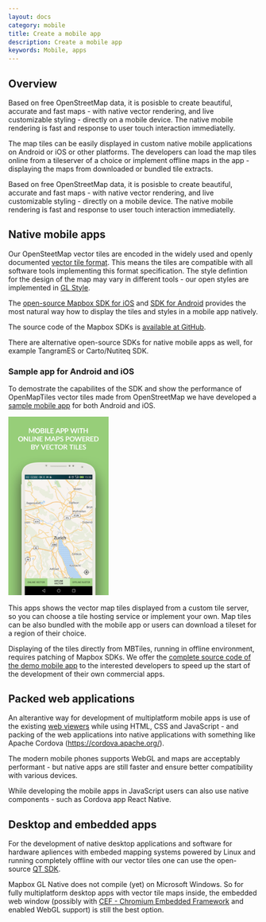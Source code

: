 ```yaml
---
layout: docs
category: mobile
title: Create a mobile app
description: Create a mobile app
keywords: Mobile, apps
---
```


## Overview

Based on free OpenStreetMap data, it is posisble to create beautiful, accurate and fast maps - with native vector rendering, and live customizable styling - directly on a mobile device. The native mobile rendering is fast and response to user touch interaction immediatelly.

The map tiles can be easily displayed in custom native mobile applications on Android or iOS or other platforms. The developers can load the map tiles online from a tileserver of a choice or implement offline maps in the app - displaying the maps from downloaded or bundled tile extracts.

Based on free OpenStreetMap data, it is posisble to create beautiful, accurate and fast maps - with native vector rendering, and live customizable styling - directly on a mobile device. The native mobile rendering is fast and response to user touch interaction immediatelly.

## Native mobile apps

Our OpenSteetMap vector tiles are encoded in the widely used and openly documented [vector tile format](https://github.com/mapbox/vector-tile-spec). This means the tiles are compatible with all software tools implementing this format specification. The style defintion for the design of the map may vary in different tools - our open styles are implemented in [GL Style](https://www.mapbox.com/mapbox-gl-js/style-spec/).

The [open-source Mapbox SDK for iOS](https://www.mapbox.com/ios-sdk/) and [SDK for Android](https://www.mapbox.com/android-sdk/) provides the most natural way how to display the tiles and styles in a mobile app natively.

The source code of the Mapbox SDKs is [available at GitHub](https://github.com/mapbox/mapbox-gl-native).

There are alternative open-source SDKs for native mobile apps as well, for example TangramES or Carto/Nutiteq SDK.

### Sample app for Android and iOS

To demostrate the capabilites of the SDK and show the performance of OpenMapTiles vector tiles made from OpenStreetMap we have developed a [sample mobile app](/mobile) for both Android and iOS.

[<img src='/img/mobile/banner_1.png' style="width:40%;"/>](/mobile)

This apps shows the vector map tiles displayed from a custom tile server, so you can choose a tile hosting service or implement your own. Map tiles can be also bundled with the mobile app or users can download a tileset for a region of their choice.

Displaying of the tiles directly from MBTiles, running in offline environment, requires patching of Mapbox SDKs. We offer the [complete source code of the demo mobile app](https://openmaptiles.com/mobile-app/) to the interested developers to speed up the start of the development of their own commercial apps.

## Packed web applications

An alterantive way for development of multiplatform mobile apps is use of the existing [web viewers](/viewers/) while using HTML, CSS and JavaScript - and packing of the web applications into native applications with something like Apache Cordova (https://cordova.apache.org/).

The modern mobile phones supports WebGL and maps are acceptably performant - but native apps are still   faster and ensure better compatibility with various devices.

While developing the mobile apps in JavaScript users can also use native components - such as Cordova app React Native.

## Desktop and embedded apps

For the development of native desktop applications and software for hardware apliences with embeded mapping systems powered by Linux and running completely offline with our vector tiles one can use the open-source [QT SDK](https://github.com/mapbox/mapbox-gl-native/tree/master/platform/qt).

Mapbox GL Native does not compile (yet) on Microsoft Windows. So for fully multiplatform desktop apps with vector tile maps inside, the embedded web window (possibly with [CEF - Chromium Embedded Framework](https://bitbucket.org/chromiumembedded/cef) and enabled WebGL support) is still the best option.
